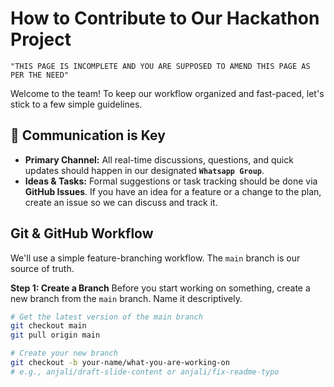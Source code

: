 # How to Contribute to Our Hackathon Project

`"THIS PAGE IS INCOMPLETE AND YOU ARE SUPPOSED TO AMEND THIS PAGE AS PER THE NEED"`

Welcome to the team! To keep our workflow organized and fast-paced, let's stick to a few simple guidelines.

## 💬 Communication is Key

- **Primary Channel:** All real-time discussions, questions, and quick updates should happen in our designated **`Whatsapp Group`**.
- **Ideas & Tasks:** Formal suggestions or task tracking should be done via **GitHub Issues**. If you have an idea for a feature or a change to the plan, create an issue so we can discuss and track it.

## Git & GitHub Workflow

We'll use a simple feature-branching workflow. The `main` branch is our source of truth.

**Step 1: Create a Branch**
Before you start working on something, create a new branch from the `main` branch. Name it descriptively.

```bash
# Get the latest version of the main branch
git checkout main
git pull origin main

# Create your new branch
git checkout -b your-name/what-you-are-working-on
# e.g., anjali/draft-slide-content or anjali/fix-readme-typo
```
